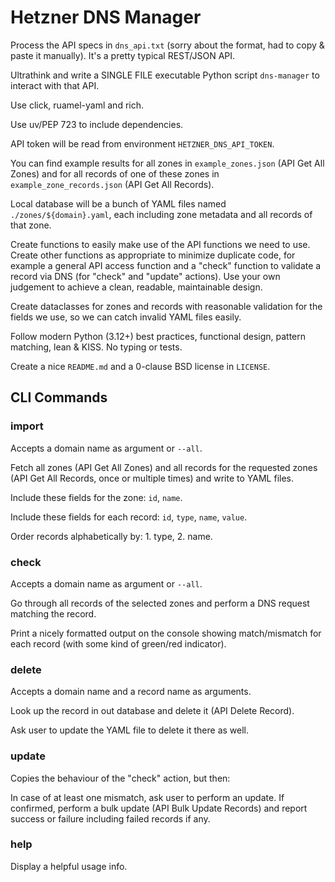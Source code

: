 # Hetzner DNS Manager

Process the API specs in `dns_api.txt` (sorry about the format, had to copy & paste it manually). It's a pretty typical REST/JSON API.

Ultrathink and write a SINGLE FILE executable Python script `dns-manager` to interact with that API.

Use click, ruamel-yaml and rich.

Use uv/PEP 723 to include dependencies.

API token will be read from environment `HETZNER_DNS_API_TOKEN`.

You can find example results for all zones in `example_zones.json` (API Get All Zones) and for all records of one of these zones in `example_zone_records.json` (API Get All Records).

Local database will be a bunch of YAML files named `./zones/${domain}.yaml`, each including zone metadata and all records of that zone.

Create functions to easily make use of the API functions we need to use. Create other functions as appropriate to minimize duplicate code, for example a general API access function and a "check" function to validate a record via DNS (for "check" and "update" actions). Use your own judgement to achieve a clean, readable, maintainable design.

Create dataclasses for zones and records with reasonable validation for the fields we use, so we can catch invalid YAML files easily.

Follow modern Python (3.12+) best practices, functional design, pattern matching, lean & KISS. No typing or tests.

Create a nice `README.md` and a 0-clause BSD license in `LICENSE`.

## CLI Commands

### import

Accepts a domain name as argument or `--all`.

Fetch all zones (API Get All Zones) and all records for the requested zones (API Get All Records, once or multiple times) and write to YAML files.

Include these fields for the zone: `id`, `name`.

Include these fields for each record: `id`, `type`, `name`, `value`.

Order records alphabetically by: 1. type, 2. name.

### check

Accepts a domain name as argument or `--all`.

Go through all records of the selected zones and perform a DNS request matching the record.

Print a nicely formatted output on the console showing match/mismatch for each record (with some kind of green/red indicator).

### delete

Accepts a domain name and a record name as arguments.

Look up the record in out database and delete it (API Delete Record).

Ask user to update the YAML file to delete it there as well.

### update

Copies the behaviour of the "check" action, but then:

In case of at least one mismatch, ask user to perform an update. If confirmed, perform a bulk update (API Bulk Update Records) and report success or failure including failed records if any.

### help

Display a helpful usage info.
